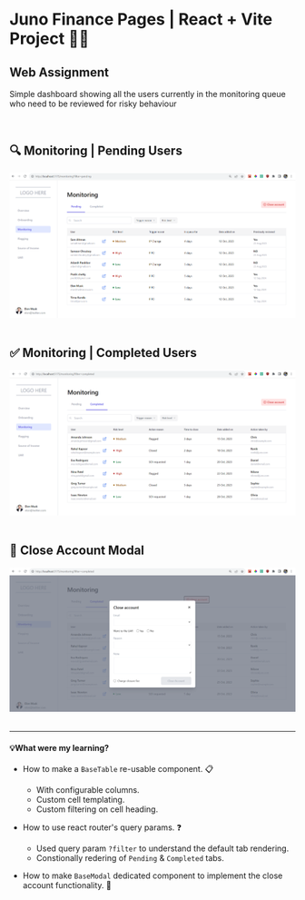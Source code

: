 # Juno Finance Pages | React + Vite Project 👨‍💻

## Web Assignment

Simple dashboard showing all the users currently in the monitoring queue who need to be reviewed for risky behaviour

&nbsp;

## 🔍 Monitoring | Pending Users

![Image](./src/assets/pending-table.png)
&nbsp;
&nbsp;

## ✅ Monitoring | Completed Users

![Image](./src/assets/completed-table.png)
&nbsp;
&nbsp;

## 🚫 Close Account Modal

![Image](./src/assets/close-account-modal.png)
&nbsp;
&nbsp;

---

#### 💡What were my learning?

- How to make a `BaseTable` re-usable component. 📋

  - With configurable columns.
  - Custom cell templating.
  - Custom filtering on cell heading.

- How to use react router's query params. ❓

  - Used query param `?filter` to understand the default tab rendering.
  - Constionally redering of `Pending` & `Completed` tabs.

- How to make `BaseModal` dedicated component to implement the close account functionality. 🤔
